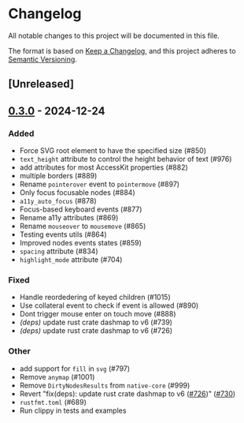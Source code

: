 # Changelog

All notable changes to this project will be documented in this file.

The format is based on [Keep a Changelog](https://keepachangelog.com/en/1.0.0/),
and this project adheres to [Semantic Versioning](https://semver.org/spec/v2.0.0.html).

## [Unreleased]

## [0.3.0](https://github.com/marc2332/freya/compare/freya-native-core-v0.2.1...freya-native-core-v0.3.0) - 2024-12-24

### Added

- Force SVG root element to have the specified size (#850)
- `text_height` attribute to control the height behavior of text (#976)
- add attributes for most AccessKit properties (#882)
- multiple borders (#889)
- Rename `pointerover` event to `pointermove` (#897)
- Only focus focusable nodes (#884)
- `a11y_auto_focus` (#878)
- Focus-based keyboard events (#877)
- Rename a11y attributes (#869)
- Rename `mouseover` to `mousemove` (#865)
- Testing events utils (#864)
- Improved nodes events states (#859)
- `spacing` attribute (#834)
- `highlight_mode` attribute (#704)

### Fixed

- Handle reordedering of keyed children (#1015)
- Use collateral event to check if event is allowed (#890)
- Dont trigger mouse enter on touch move (#888)
- *(deps)* update rust crate dashmap to v6 (#739)
- *(deps)* update rust crate dashmap to v6 (#726)

### Other

- add support for `fill` in `svg` (#797)
- Remove `anymap` (#1001)
- Remove `DirtyNodesResults` from `native-core` (#999)
- Revert "fix(deps): update rust crate dashmap to v6 ([#726](https://github.com/marc2332/freya/pull/726))" ([#730](https://github.com/marc2332/freya/pull/730))
- `rustfmt.toml` (#689)
- Run clippy in tests and examples
